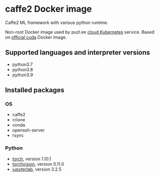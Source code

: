 # caffe2 Docker image

Caffe2 ML framework with various python runtime.

Non-root Docker image used by puzl.ee [cloud Kubernetes](https://puzl.ee) service. Based on [official cuda](https://hub.docker.com/r/nvidia/cuda) Docker image.
## Supported languages and interpreter versions
- python3.7
- python3.8
- python3.9

## Installed packages
### OS
- caffe2
- rclone
- conda
- openssh-server
- rsync

### Python
- [torch](https://pypi.org/project/torch/), version 1.10.1
- [torchvision](https://pypi.org/project/torchvision/), version 0.11.0
- [jupyterlab](https://pypi.org/project/jupyterlab/), version 3.2.5

